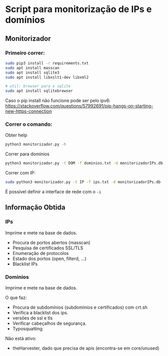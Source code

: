 # Script para monitorização de IPs e domínios

## Monitorizador

### Primeiro correr:

```bash
sudo pip3 install -r requirements.txt
sudo apt install masscan
sudo apt install sqlite3
sudo apt install libxslt1-dev libxml2

# util: browser para o sqlite
sudo apt install sqlitebrowser
```

Caso o pip install não funcione pode ser pelo ipv6: https://stackoverflow.com/questions/57992691/pip-hangs-on-starting-new-https-connection
### Correr o comando:
Obter help
```bash
python3 monitorizador.py -h 
```
Correr para dominios

```bash
python3 monitorizador.py -t DOM -f dominios.txt -d monitorizadorIPs.db 
```
Correr com IP:
```bash
sudo python3 monitorizador.py -t IP -f ips.txt -d monitorizadorIPs.db 
```

É possível definir a interface de rede com o `-i`


## Informação Obtida
### IPs
Imprime e mete na base de dados.
+ Procura de portos abertos (masscan)
+ Pesquisa de certificados SSL/TLS
+ Enumeração de protocolos
+ Estado dos portos (open, filterd, ...)
+ Blacklist IPs

### Dominios
Imprime e mete na base de dados.

O que faz:
+ Procura de subdomínios (subdomínios e certificados) com crt.sh
+ Verifica a blacklist dos ips.
+ versões de ssl e tls
+ Verificar cabeçalhos de segurança.
+ Typosquatting

Não está ativo:
+ theHarvester, dado que precisa de apis (encontra-se em core/unused)

